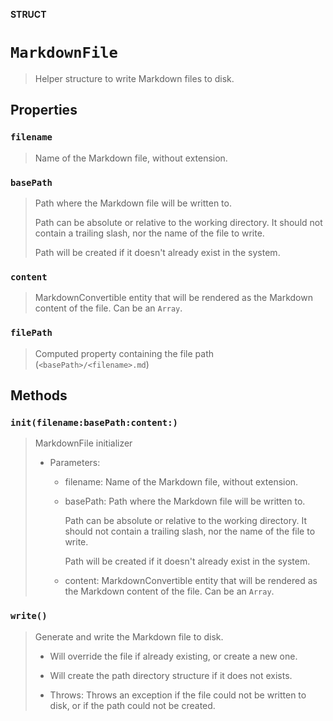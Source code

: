**STRUCT**

# `MarkdownFile`

> Helper structure to write Markdown files to disk.

## Properties
### `filename`

> Name of the Markdown file, without extension.

### `basePath`

> Path where the Markdown file will be written to.
>
> Path can be absolute or relative to the working directory. It should
> not contain a trailing slash, nor the name of the file to write.
>
> Path will be created if it doesn't already exist in the system.

### `content`

> MarkdownConvertible entity that will be rendered
> as the Markdown content of the file. Can be an `Array`.

### `filePath`

> Computed property containing the file path (`<basePath>/<filename>.md`)

## Methods
### `init(filename:basePath:content:)`

> MarkdownFile initializer
>
> - Parameters:
>   - filename: Name of the Markdown file, without extension.
>   - basePath: Path where the Markdown file will be written to.
>
>        Path can be absolute or relative to the working directory. It should
>        not contain a trailing slash, nor the name of the file to write.
>
>        Path will be created if it doesn't already exist in the system.
>
>   - content: MarkdownConvertible entity that will be rendered
>        as the Markdown content of the file. Can be an `Array`.

### `write()`

> Generate and write the Markdown file to disk.
>
> - Will override the file if already existing, or create a new one.
> - Will create the path directory structure if it does not exists.
>
> - Throws: Throws an exception if the file could not be written to disk, or
>           if the path could not be created.
